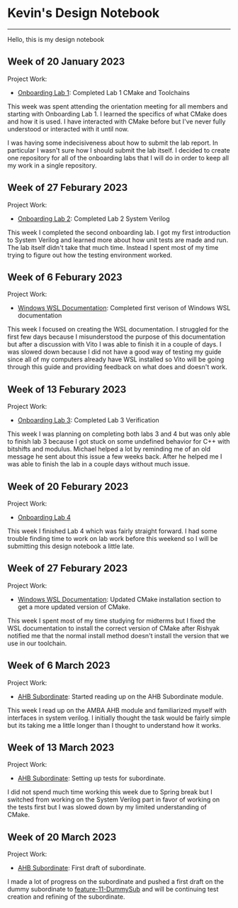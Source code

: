 # Kevin's Design Notebook
----

Hello, this is my design notebook


## Week of 20 January 2023

Project Work:
  * [Onboarding Lab 1](https://github.com/kevincyap/VIP-Onboarding-Labs/tree/master/Lab1): Completed Lab 1 CMake and Toolchains

This week was spent attending the orientation meeting for all members and starting with Onboarding Lab 1. I learned the specifics of what CMake does and how it is used. I have interacted with CMake before but I've never fully understood or interacted with it until now.

I was having some indecisiveness about how to submit the lab report. In particular I wasn't sure how I should submit the lab itself. I decided to create one repository for all of the onboarding labs that I will do in order to keep all my work in a single repository.

## Week of 27 Feburary 2023

Project Work:
  * [Onboarding Lab 2](https://github.com/kevincyap/onboarding-lab-2): Completed Lab 2 System Verilog

This week I completed the second onboarding lab. I got my first introduction to System Verilog and learned more about how unit tests are made and run. The lab itself didn't take that much time. Instead I spent most of my time trying to figure out how the testing environment worked.

## Week of 6 Feburary 2023

Project Work:
  * [Windows WSL Documentation](../../getting_started/development/03_wsl_vscode.md): Completed first verison of Windows WSL documentation

This week I focused on creating the WSL documentation. I struggled for the first few days because I misunderstood the purpose of this documentation but after a discussion with Vito I was able to finish it in a couple of days. I was slowed down because I did not have a good way of testing my guide since all of my computers already have WSL installed so Vito will be going through this guide and providing feedback on what does and doesn't work.

## Week of 13 Feburary 2023

Project Work:
  * [Onboarding Lab 3](https://github.com/kevincyap/onboarding-lab-3): Completed Lab 3 Verification

  This week I was planning on completing both labs 3 and 4 but was only able to finish lab 3 because I got stuck on some undefined behavior for C++ with bitshifts and modulus. Michael helped a lot by reminding me of an old message he sent about this issue a few weeks back. After he helped me I was able to finish the lab in a couple days without much issue. 

## Week of 20 Feburary 2023
Project Work:
  * [Onboarding Lab 4](https://github.com/kevincyap/onboarding-lab-4/)

  This week I finished Lab 4 which was fairly straight forward. I had some trouble finding time to work on lab work before this weekend so I will be submitting this design notebook a little late.

## Week of 27 Feburary 2023
Project Work:
  * [Windows WSL Documentation](../../getting_started/development/03_wsl_vscode.md): Updated CMake installation section to get a more updated version of CMake.

  This week I spent most of my time studying for midterms but I fixed the WSL documentation to install the correct version of CMake after Rishyak notified me that the normal install method doesn't install the version that we use in our toolchain. 

## Week of 6 March 2023
Project Work:
  * [AHB Subordinate](https://github.com/NYU-Processor-Design/nyu-amba/issues/6): Started reading up on the AHB Subordinate module.

This week I read up on the AMBA AHB module and familiarized myself with interfaces in system verilog. I initially thought the task would be fairly simple but its taking me a little longer than I thought to understand how it works.


## Week of 13 March 2023
Project Work:
  * [AHB Subordinate](https://github.com/NYU-Processor-Design/nyu-amba/issues/6): Setting up tests for subordinate.

I did not spend much time working this week due to Spring break but I switched from working on the System Verilog part in favor of working on the tests first but I was slowed down by my limited understanding of CMake.

## Week of 20 March 2023
Project Work:
  * [AHB Subordinate](https://github.com/NYU-Processor-Design/nyu-amba/issues/6): First draft of subordinate.

I made a lot of progress on the subordinate and pushed a first draft on the dummy subordinate to [feature-11-DummySub](https://github.com/NYU-Processor-Design/nyu-amba/tree/feature-11-DummySub) and will be continuing test creation and refining of the subordinate.